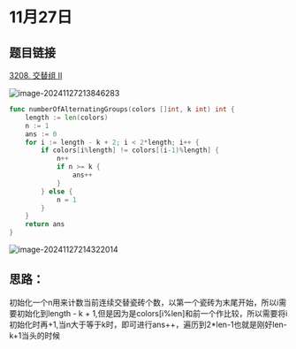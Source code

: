# 11月27日

## 题目链接

[3208. 交替组 II](https://leetcode.cn/problems/alternating-groups-ii/)

![image-20241127213846283](https://gitee.com/liu-bingduo/pic-bed/raw/master/image-20241127213846283.png)

```go
func numberOfAlternatingGroups(colors []int, k int) int {
	length := len(colors)
	n := 1
	ans := 0
	for i := length - k + 2; i < 2*length; i++ {
		if colors[i%length] != colors[(i-1)%length] {
			n++
			if n >= k {
				ans++
			}
		} else {
			n = 1
		}
	}
	return ans
}
```

![image-20241127214322014](https://gitee.com/liu-bingduo/pic-bed/raw/master/image-20241127214322014.png)

## 思路：

初始化一个n用来计数当前连续交替瓷砖个数，以第一个瓷砖为末尾开始，所以i需要初始化到length - k + 1,但是因为是colors[i%len]和前一个作比较，所以需要将i初始化时再+1,当n大于等于k时，即可进行ans++，遍历到2*len-1也就是刚好len-k+1当头的时候